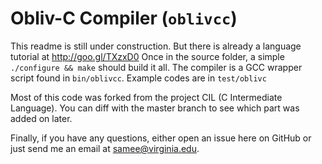 Obliv-C Compiler (`oblivcc`)
============================

This readme is still under construction. But there is already a language tutorial at http://goo.gl/TXzxD0
Once in the source folder, a simple `./configure && make` should build it all. The compiler is a GCC wrapper script found in `bin/oblivcc`. Example codes are in `test/oblivc`

Most of this code was forked from the project CIL (C Intermediate Language). You can diff with the master branch to see which part was added on later.

Finally, if you have any questions, either open an issue here on GitHub or just send me an email at samee@virginia.edu.
